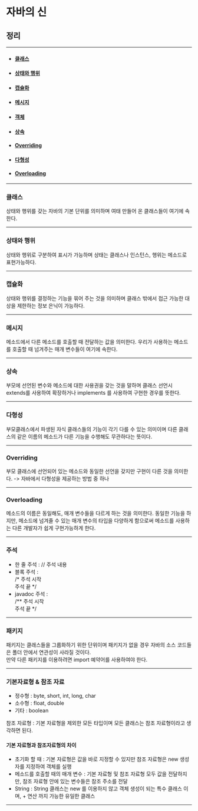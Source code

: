 # 자바의 신

## 정리

---

- #### [클래스](#class)
- #### [상태와 행위](#state)
- #### [캡슐화](#capsul)
- #### [메시지](#message)
- #### [객체](#object)
- #### [상속](#extends)
- #### [Overriding](#overriding)
- #### [다형성](#poly)
- #### [Overloading](#overloading)

---
### 클래스

상태와 행위를 갖는 자바의 기본 단위를 의미하며 여태 만들어 온 클래스들이 여기에 속한다.

---
### 상태와 행위

상태와 행위로 구분하여 표시가 가능하며 상태는 클래스나 인스턴스, 행위는 메소드로 표현가능하다.

---
### 캡슐화

상태와 행위를 결정하는 기능을 묶어 주는 것을 의미하며 클래스 밖에서 접근 가능한 대상을 제한하는 정보 은닉이 가능하다.

---
### 메시지

메소드에서 다른 메소드를 호출할 때 전달하는 값을 의미한다. 우리가 사용하는 메소드를 호출할 때 넘겨주는 매개 변수들이 여기에 속한다.

---
### 상속

부모에 선언된 변수와 메소드에 대한 사용권을 갖는 것을 말하며 클래스 선언시 extends를 사용하여 확장하거나
implements 를 사용하여 구현한 경우를 뜻한다.

---
### 다형성

부모클래스에서 파생된 자식 클래스들의 기능이 각기 다를 수 있는 의미이며 다른 클래스의 같은 이름의 메소드가 다른 기능을 수행해도 무관하다는 뜻이다.

---
### Overriding

부모 클래스에 선언되어 있는 메소드와 동일한 선언을 갖지만 구현이 다른 것을 의미한다. -> 자바에서 다형성을 제공하는 방법 중 하나

---
### Overloading

메소드의 이름은 동일해도, 매개 변수들을 다르게 하는 것을 의미한다. 동일한 기능을 하지만,
메소드에 넘겨줄 수 있는 매개 변수의 타입을 다양하게 함으로써 메소드를 사용하는 다른 개발자가 쉽게 구현가능하게 한다.

---
### 주석

- 한 줄 주석 : // 주석 내용
- 블록 주석 : <br>/* 주석 시작 <br> 주석 끝 */
- javadoc 주석 :<br> /** 주석 시작 <br> 주석 끝 */

---
### 패키지 

패키지는 클래스들을 그룹화하기 위한 단위이며 패키지가 없을 경우 자바의 소스 코드들은 폴더 안에서 연관성이 사라질 것이다. <br>
만약 다른 패키지를 이용하려면 import 예약어를 사용하여야 한다.

---
### 기본자료형 & 참조 자료

- 정수형 : byte, short, int, long, char
- 소수형 : float, double
- 기타 : boolean

참조 자료형 : 기본 자료형을 제외한 모든 타입이며 모든 클래스는 참조 자료형이라고 생각하면 된다.

#### 기본 자료형과 참조자료형의 차이

- 초기화 할 때 : 기본 자료형은 값을 바로 지정할 수 있지만 참조 자료형은 new 생성자를 지정하여 객체를 실행
- 메소드를 호출할 때의 매개 변수 : 기본 자료형 및 참조 자료형 모두 값을 전달하지만, 참조 자료형 안에 있는 변수들은 참조 주소를 전달
- String : String 클래스는 new 를 이용하지 않고 객체 생성이 되는 특수 클래스 이며, + 연산 까지 가능한 유일한 클래스

---
